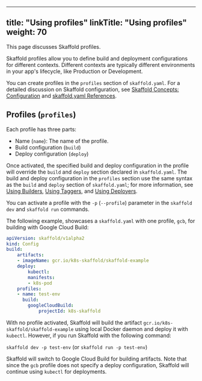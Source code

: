 
---
title: "Using profiles"
linkTitle: "Using profiles"
weight: 70
---

This page discusses Skaffold profiles.

Skaffold profiles allow you to define build and deployment
configurations for different contexts. Different contexts are typically different environments in your app's lifecycle, like Production or Development. 

You can create profiles in the `profiles` section of `skaffold.yaml`. For a
detailed discussion on Skaffold configuration,
see [Skaffold Concepts: Configuration](/docs/concepts/#configuration) and
[skaffold.yaml References](/docs/references/config).

## Profiles (`profiles`)

Each profile has three parts:

* Name (`name`): The name of the profile.
* Build configuration (`build`)
* Deploy configuration (`deploy`)

Once activated, the specified build and deploy configuration
in the profile will override the `build` and `deploy` section declared
in `skaffold.yaml`. The build and deploy configuration in the `profiles`
section use the same syntax as the `build` and `deploy` section of
`skaffold.yaml`; for more information, see [Using Builders](/docs/how-tos/builders),
[Using Taggers](/docs/how-tos/taggers), and [Using Deployers](/docs/how-tos/deployers).

You can activate a profile with the `-p` (`--profile`) parameter in the
`skaffold dev` and `skaffold run` commands.

The following example, showcases a `skaffold.yaml` with one profile, `gcb`,
for building with Google Cloud Build:

```yaml
apiVersion: skaffold/v1alpha2
kind: Config
build:
    artifacts:
    - imageName: gcr.io/k8s-skaffold/skaffold-example
    deploy:
        kubectl:
        manifests:
        - k8s-pod
    profiles:
    - name: test-env
      build:
        googleCloudBuild:
            projectId: k8s-skaffold
```

With no profile activated, Skaffold will build the artifact
`gcr.io/k8s-skaffold/skaffold-example` using local Docker daemon and deploy it
with `kubectl`. However, if you run Skaffold with the following command:

`skaffold dev -p test-env` (or `skaffold run -p test-env`)

Skaffold will switch to Google Cloud Build for building artifacts. Note that
since the `gcb` profile does not specify a deploy configuration, Skaffold will
continue using `kubectl` for deployments.
